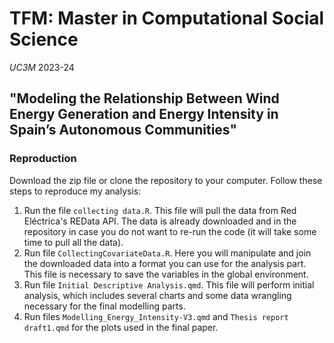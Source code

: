 # TFM: Master in Computational Social Science 
*UC3M*
2023-24

## "Modeling the Relationship Between Wind Energy Generation and Energy Intensity in Spain’s Autonomous Communities"

### Reproduction 
Download the zip file or clone the repository to your computer. Follow these steps to reproduce my analysis: 

1) Run the file `collecting data.R`. This file will pull the data from Red Eléctrica's REData API. The data is already downloaded and in the repository in case you do not want to re-run the code (it will take some time to pull all the data). 
2) Run file `CollectingCovariateData.R`. Here you will manipulate and join the downloaded data into a format you can use for the analysis part. This file is necessary to save the variables in the global environment. 
3) Run file `Initial Descriptive Analysis.qmd`. This file will perform initial analysis, which includes several charts and some data wrangling necessary for the final modelling parts.
4) Run files `Modelling_Energy_Intensity-V3.qmd` and `Thesis report draft1.qmd` for the plots used in the final paper. 
